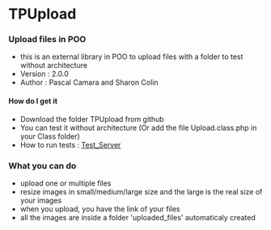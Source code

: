 # TPUpload

### Upload files in POO

* this is an external library in POO to upload files with a folder to test without architecture
* Version : 2.0.0
* Author : Pascal Camara and Sharon Colin

#### How do I get it

* Download the folder TPUpload from github
* You can test it without architecture (Or add the file Upload.class.php in your Class folder)
* How to run tests : 
[Test_Server](http://colin.etudiant-eemi.com/perso/3A/TP/upload_colin_camara/TEST/)

### What you can do
* upload one or multiple files
* resize images in small/medium/large size and the large is the real size of your images
* when you upload, you have the link of your files
* all the images are inside a folder 'uploaded_files' automaticaly created
